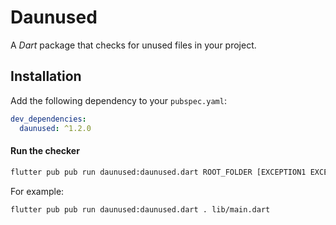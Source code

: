 # Daunused

A *Dart* package that checks for unused files in your project.

## Installation

Add the following dependency to your `pubspec.yaml`:

```yaml
dev_dependencies:
  daunused: ^1.2.0
```

#### Run the checker

```bash
flutter pub pub run daunused:daunused.dart ROOT_FOLDER [EXCEPTION1 EXCEPTION2 ...]
```

For example:

```bash
flutter pub pub run daunused:daunused.dart . lib/main.dart
```